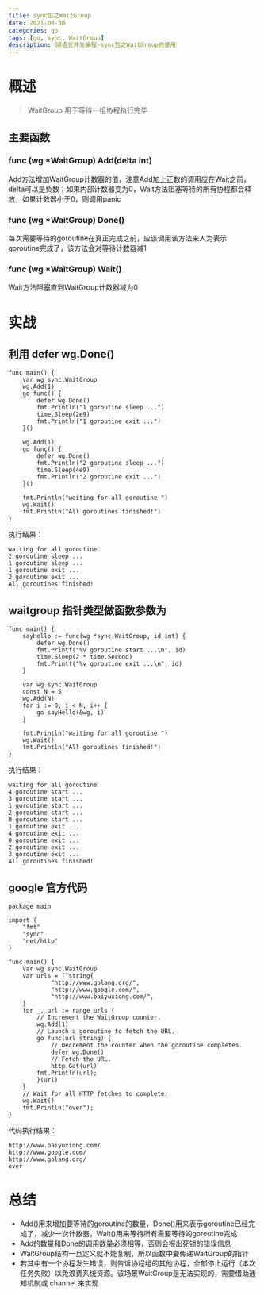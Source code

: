 ```yaml
---
title: sync包之WaitGroup
date: 2021-08-30
categories: go
tags: [go, sync, WaitGroup]
description: GO语言并发编程-sync包之WaitGroup的使用
---
```


# 概述
> WaitGroup 用于等待一组协程执行完毕
## 主要函数
### func (wg *WaitGroup) Add(delta int) 
Add方法增加WaitGroup计数器的值，注意Add加上正数的调用应在Wait之前，delta可以是负数；如果内部计数器变为0，Wait方法阻塞等待的所有协程都会释放，如果计数器小于0，则调用panic

### func (wg *WaitGroup) Done()
每次需要等待的goroutine在真正完成之前，应该调用该方法来人为表示goroutine完成了，该方法会对等待计数器减1

### func (wg *WaitGroup) Wait() 
Wait方法阻塞直到WaitGroup计数器减为0

# 实战
## 利用 defer wg.Done()
``` golang
func main() {
	var wg sync.WaitGroup
	wg.Add(1)
	go func() {
		defer wg.Done()
		fmt.Println("1 goroutine sleep ...")
		time.Sleep(2e9)
		fmt.Println("1 goroutine exit ...")
	}()

	wg.Add(1)
	go func() {
		defer wg.Done()
		fmt.Println("2 goroutine sleep ...")
		time.Sleep(4e9)
		fmt.Println("2 goroutine exit ...")
	}()

	fmt.Println("waiting for all goroutine ")
	wg.Wait()
	fmt.Println("All goroutines finished!")
}

```
执行结果：

```
waiting for all goroutine 
2 goroutine sleep ...
1 goroutine sleep ...
1 goroutine exit ...
2 goroutine exit ...
All goroutines finished!
```


## waitgroup 指针类型做函数参数为
``` golang
func main() {
	sayHello := func(wg *sync.WaitGroup, id int) {
		defer wg.Done()
		fmt.Printf("%v goroutine start ...\n", id)
		time.Sleep(2 * time.Second)
		fmt.Printf("%v goroutine exit ...\n", id)
	}

	var wg sync.WaitGroup
	const N = 5
	wg.Add(N)
	for i := 0; i < N; i++ {
		go sayHello(&wg, i)
	}

	fmt.Println("waiting for all goroutine ")
	wg.Wait()
	fmt.Println("All goroutines finished!")
}
```
执行结果：
```
waiting for all goroutine 
4 goroutine start ...
3 goroutine start ...
1 goroutine start ...
2 goroutine start ...
0 goroutine start ...
1 goroutine exit ...
4 goroutine exit ...
0 goroutine exit ...
2 goroutine exit ...
3 goroutine exit ...
All goroutines finished!
```
##  google 官方代码
``` golang
package main

import (
    "fmt"
    "sync"
    "net/http"
)

func main() {
    var wg sync.WaitGroup
    var urls = []string{
            "http://www.golang.org/",
            "http://www.google.com/",
            "http://www.baiyuxiong.com/",
    }
    for _, url := range urls {
        // Increment the WaitGroup counter.
        wg.Add(1)
        // Launch a goroutine to fetch the URL.
        go func(url string) {
            // Decrement the counter when the goroutine completes.
            defer wg.Done()
            // Fetch the URL.
            http.Get(url)
        fmt.Println(url);
        }(url)
    }
    // Wait for all HTTP fetches to complete.
    wg.Wait()
    fmt.Println("over");
}
```
代码执行结果：
```
http://www.baiyuxiong.com/
http://www.google.com/
http://www.golang.org/
over
```

# 总结
- Add()用来增加要等待的goroutine的数量，Done()用来表示goroutine已经完成了，减少一次计数器，Wait()用来等待所有需要等待的goroutine完成
- Add的数量和Done的调用数量必须相等，否则会报出死锁的错误信息
- WaitGroup结构一旦定义就不能复制，所以函数中要传递WaitGroup的指针
- 若其中有一个协程发生错误，则告诉协程组的其他协程，全部停止运行（本次任务失败）以免浪费系统资源。该场景WaitGroup是无法实现的，需要借助通知机制或 channel 来实现